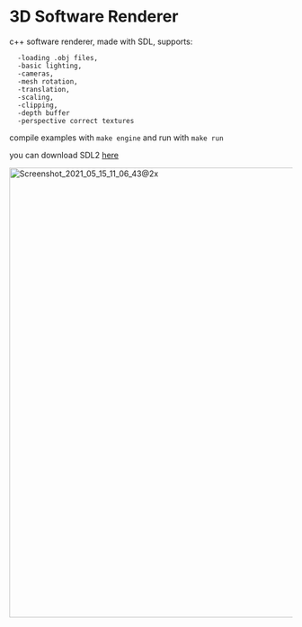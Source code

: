 # 3D Software Renderer
c++ software renderer, made with SDL, supports:
```  -basic mesh rendering, 
  -loading .obj files,   
  -basic lighting, 
  -cameras, 
  -mesh rotation, 
  -translation,
  -scaling,
  -clipping,
  -depth buffer
  -perspective correct textures
```
  
compile examples with `make engine` and run with `make run`

you can download SDL2 [here](https://www.libsdl.org/download-2.0.php "SDL version 2.0.14 (stable) - Simple DirectMedia Layer")

<img width="800" alt="Screenshot_2021_05_15_11_06_43@2x" src="https://user-images.githubusercontent.com/73694888/118353130-a9d05e80-b56d-11eb-88d2-aea5946948b5.png">



